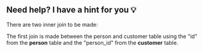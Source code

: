 ## **Need help? I have a hint for you 💡**

 There are two inner join to be made:
 
 The first join is made between the person and customer table using the "id" from the **person** table and the "person_id" from the **customer** table. 
